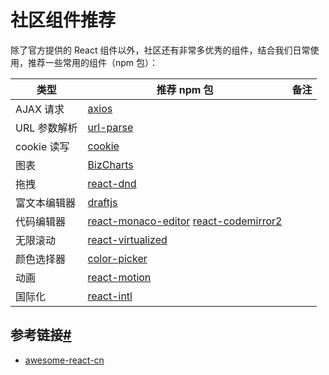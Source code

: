 # 社区组件推荐

除了官方提供的 React 组件以外，社区还有非常多优秀的组件，结合我们日常使用，推荐一些常用的组件（npm 包）：

| 类型         | 推荐 npm 包                                                  | 备注 |
| ------------ | ------------------------------------------------------------ | ---- |
| AJAX 请求    | [axios](https://github.com/axios/axios)                      |      |
| URL 参数解析 | [url-parse](https://github.com/unshiftio/url-parse)          |      |
| cookie 读写  | [cookie](https://github.com/jshttp/cookie)                   |      |
| 图表         | [BizCharts](https://github.com/alibaba/BizCharts)            |      |
| 拖拽         | [react-dnd](https://github.com/gaearon/react-dnd)            |      |
| 富文本编辑器 | [draftjs](https://draftjs.org/)                              |      |
| 代码编辑器   | [react-monaco-editor](https://github.com/superRaytin/react-monaco-editor) [react-codemirror2](https://github.com/scniro/react-codemirror2) |      |
| 无限滚动     | [react-virtualized](https://github.com/bvaughn/react-virtualized) |      |
| 颜色选择器   | [color-picker](https://github.com/react-component/color-picker) |      |
| 动画         | [react-motion](https://github.com/chenglou/react-motion)     |      |
| 国际化       | [react-intl](https://github.com/yahoo/react-intl)            |      |

## 参考链接[#](https://ice.work/docs/resource/npms/#参考链接)

- [awesome-react-cn](https://github.com/Pines-Cheng/awesome-react-cn)

